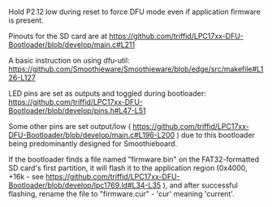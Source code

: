Hold P2.12 low during reset to force DFU mode even if application firmware is present.

Pinouts for the SD card are at https://github.com/triffid/LPC17xx-DFU-Bootloader/blob/develop/main.c#L211

A basic instruction on using dfu-util: https://github.com/Smoothieware/Smoothieware/blob/edge/src/makefile#L126-L127

LED pins are set as outputs and toggled during bootloader: https://github.com/triffid/LPC17xx-DFU-Bootloader/blob/develop/pins.h#L47-L51

Some other pins are set output/low ( https://github.com/triffid/LPC17xx-DFU-Bootloader/blob/develop/main.c#L196-L200 ) due to this bootloader being predominantly designed for Smoothieboard.

If the bootloader finds a file named "firmware.bin" on the FAT32-formatted SD card's first partition, it will flash it to the application region (0x4000, +16k - see https://github.com/triffid/LPC17xx-DFU-Bootloader/blob/develop/lpc1769.ld#L34-L35 ), and after successful flashing, rename the file to "firmware.cur" - 'cur' meaning 'current'.